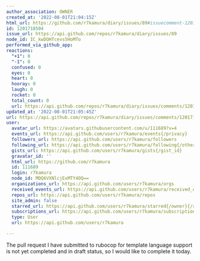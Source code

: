 ```yaml
---
author_association: OWNER
created_at: '2022-08-01T21:04:15Z'
html_url: https://github.com/r7kamura/diary/issues/89#issuecomment-1201718504
id: 1201718504
issue_url: https://api.github.com/repos/r7kamura/diary/issues/89
node_id: IC_kwDOHTcevs5HoMTo
performed_via_github_app: 
reactions:
  "+1": 0
  "-1": 0
  confused: 0
  eyes: 0
  heart: 0
  hooray: 0
  laugh: 0
  rocket: 0
  total_count: 0
  url: https://api.github.com/repos/r7kamura/diary/issues/comments/1201718504/reactions
updated_at: '2022-08-01T21:05:45Z'
url: https://api.github.com/repos/r7kamura/diary/issues/comments/1201718504
user:
  avatar_url: https://avatars.githubusercontent.com/u/111689?v=4
  events_url: https://api.github.com/users/r7kamura/events{/privacy}
  followers_url: https://api.github.com/users/r7kamura/followers
  following_url: https://api.github.com/users/r7kamura/following{/other_user}
  gists_url: https://api.github.com/users/r7kamura/gists{/gist_id}
  gravatar_id: ''
  html_url: https://github.com/r7kamura
  id: 111689
  login: r7kamura
  node_id: MDQ6VXNlcjExMTY4OQ==
  organizations_url: https://api.github.com/users/r7kamura/orgs
  received_events_url: https://api.github.com/users/r7kamura/received_events
  repos_url: https://api.github.com/users/r7kamura/repos
  site_admin: false
  starred_url: https://api.github.com/users/r7kamura/starred{/owner}{/repo}
  subscriptions_url: https://api.github.com/users/r7kamura/subscriptions
  type: User
  url: https://api.github.com/users/r7kamura

---
```

The pull request I have submitted to rubocop  for template language support is not yet completed and in draft status, so I would like to complete it today.
